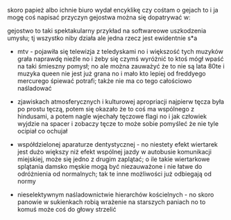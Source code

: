 skoro papież albo ichnie biuro wydał encyklikę czy cośtam o gejach to i ja mogę coś napisać
przyczyn gejostwa można się dopatrywać w:

gejostwo to taki spektakularny przykład na softwareowe uszkodzenia umysłu; tj wszystko niby działa ale jedna rzecz jest ewidentnie s*a

- mtv - pojawiła się telewizja z teledyskami no i większość tych muzyków grała naprawdę nieźle no i żeby się czymś wyróżnić to ktoś mógł wpaść na taki śmieszny pomysł;
        no ale można zauważyć że to nie są lata 80te i muzyka queen nie jest już grana no i mało kto lepiej od freddyego mercurego śpiewać potrafi;
        także nie ma co tego całościowo naśladować 

- zjawiskach atmosferycznych i kulturowej apropriacji
        najpierw tęcza była po prostu tęczą, potem się okazało że to coś ma wspólnego z hindusami, a potem nagle wjechały tęczowe flagi no i jak człowiek wyjdzie na spacer
        i zobaczy tęcze to może sobie pomyśleć że nie tyle ocipiał co ochujał

- współdzielonej aparaturze dentystycznej - no niestety efekt wiertarek jest dużo większy niż efekt wspólnej jazdy w autobusie komunikacji miejskiej, może się jedno z drugim zaplątać;
        o ile takie wiertarkowe splątania damsko męskie mogą być niezauważone i nie łatwe do odróżnienia od normalnych; tak te inne możliwości już odbiegają od normy

- nieselektywnym naśladownictwie hierarchów kościelnych - no skoro panowie w sukienkach robią wrażenie na starszych paniach no to komuś może coś do głowy strzelić

